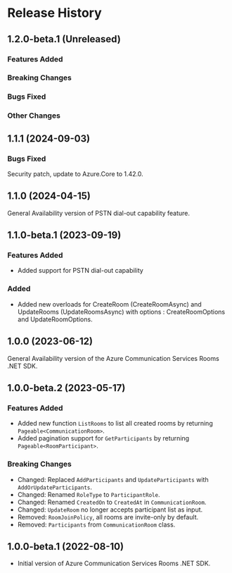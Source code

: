 # Release History

## 1.2.0-beta.1 (Unreleased)

### Features Added

### Breaking Changes

### Bugs Fixed

### Other Changes

## 1.1.1 (2024-09-03)

### Bugs Fixed
Security patch, update to Azure.Core to 1.42.0.

## 1.1.0 (2024-04-15)
General Availability version of PSTN dial-out capability feature.

## 1.1.0-beta.1 (2023-09-19)

### Features Added
- Added support for PSTN dial-out capability

### Added
- Added new overloads for CreateRoom (CreateRoomAsync) and UpdateRooms (UpdateRoomsAsync) with options : CreateRoomOptions and UpdateRoomOptions. 

## 1.0.0 (2023-06-12)
General Availability version of the Azure Communication Services Rooms .NET SDK.

## 1.0.0-beta.2 (2023-05-17)

### Features Added
- Added new function `ListRooms` to list all created rooms by returning `Pageable<CommunicationRoom>`.
- Added pagination support for `GetParticipants` by returning `Pageable<RoomParticipant>`.

### Breaking Changes
- Changed: Replaced `AddParticipants` and `UpdateParticipants` with `AddOrUpdateParticipants`.
- Changed: Renamed `RoleType` to `ParticipantRole`.
- Changed: Renamed `CreatedOn` to `CreatedAt` in `CommunicationRoom`.
- Changed: `UpdateRoom` no longer accepts participant list as input.
- Removed: `RoomJoinPolicy`, all rooms are invite-only by default.
- Removed: `Participants` from `CommunicationRoom` class.


## 1.0.0-beta.1 (2022-08-10)
- Initial version of Azure Communication Services Rooms .NET SDK.
